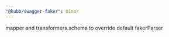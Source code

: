 ```yaml
---
"@kubb/swagger-faker": minor
---
```


mapper and transformers.schema to override default fakerParser
